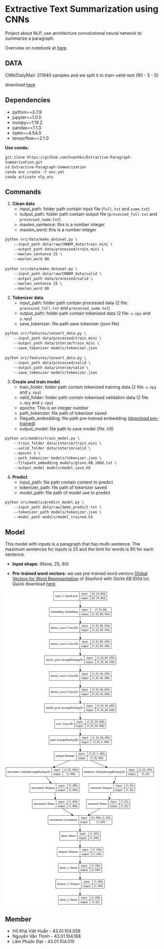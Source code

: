 
# Extractive Text Summarization using CNNs
Project about NLP, use architecture convolutional neural network to summarize a paragraph.

Overview on notebook at [here](notebooks/Extractive_Paragraph_Summarization.ipynb).

## DATA
CNN/DaliyMail: 311940 samples and we split it to train-valid-test (90 - 5 - 5)

download [here](https://drive.google.com/drive/folders/1O9NyQjMZC3D5Cr4OzB6NdrLQpHSgGZD4?usp=sharing)

## Dependencies
- python==3.7.9
- jupyter==1.0.0
- numpy==1.19.2
- pandas==1.1.3
- tqdm==4.54.0
- tensorflow==2.1.0


**Use conda:**
```
git clone https://github.com/huanhkv/Extractive-Paragraph-Summarization.git
cd Extractive-Paragraph-Summarization
conda env create -f env.yml
conda activate nlp_ats
```

## Commands

1. **Clean data**
	- input_path: folder path contain input file (`full.txt` and `summ.txt`)
	- output_path: folder path contain output file (`processed_full.txt` and `processed_summ.txt`)
	- maxlen_sentence: this is a number integer
	- maxlen_word: this is a number integer
```
python src/data/make_dataset.py \
	--input_path data/raw/CNNDM_data/train_mini \
	--output_path data/processed/train_mini \
	--maxlen_sentence 25 \
	--maxlen_word 80

python src/data/make_dataset.py \
	--input_path data/raw/CNNDM_data/valid \
	--output_path data/processed/valid \
	--maxlen_sentence 25 \
	--maxlen_word 80
```

2. **Tokenizer data**
	- input_path: folder path contain processed data (2 file: `processed_full.txt` and `processed_summ.txt`)
	- output_path: folder path contain tokenized data (2 file: `x.npy` and `y.npy`)
	- save_tokenizer: file path save tokenizer (json file)
```
python src/features/convert_data.py \
	--input_path data/processed/train_mini \
	--output_path data/interim/train_mini \
	--save_tokenizer models/tokenizer.json

python src/features/convert_data.py \
	--input_path data/processed/valid \
	--output_path data/interim/valid \
	--save_tokenizer models/tokenizer.json
```
	
3. **Create and train model**
	- train_folder: folder path contain tokenized training data (2 file: `x.npy` and `y.npy`)
	- valid_folder: folder path contain tokenized validation data (2 file: `x.npy` and `y.npy`)
	- epochs: This is an integer number
	- path_tokenizer: file path of tokenizer saved
	- filepath_embedding: file path pre-trained embedding ([download pre-trained](#model))
	- output_model: file path to save model (file .h5)
```	
python src/models/train_model.py \
	--train_folder data/interim/train_mini \
	--valid_folder data/interim/valid \
	--epochs 1 \
	--path_tokenizer models/tokenizer.json \
	--filepath_embedding models/glove.6B.100d.txt \
	--output_model models/model_save.h5 
```

4. **Predict**
	- input_path: file path contain content to predict
	- tokenizer_path: file path of tokenizer saved
	- model_path: file path of model use to predict
```
python src/models/predict_model.py \
	--input_path data/raw/demo_predict.txt \
	--tokenizer_path models/tokenizer.json \
	--model_path models/model_trained.h5
```

## Model
This model with inputs is a paragraph that has multi-sentence. The maximum sentences for inputs is 25 and the limit for words is 80 for each sentence.

- **Input shape**: (None, 25, 80)

- **Pre-trained word vectors:** we use pre-trained word vectors [Global Vectors for Word Representation](https://nlp.stanford.edu/projects/glove/) of Stanford with GloVe.6B.100d.txt. Quick download [here](https://drive.google.com/file/d/1MkaPqIFhrYVUot_x_8ks26GxxZxj4Gls/view?usp=sharing)

[![Architecture model](models/plot_model.png "Architecture model")](models/plot_model.png)

## Member
- Hồ Khả Việt Huấn - 43.01.104.058
- Nguyễn Văn Thịnh - 43.01.104.168
- Lâm Phước Đạt - 43.01.104.015